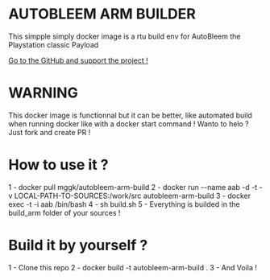 # AUTOBLEEM ARM BUILDER
This simpple simply docker image is a rtu build env for AutoBleem the Playstation classic Payload

[Go to the GitHub and support the project !](https://github.com/screemerpl/cbleemsync)

# WARNING
This docker image is functionnal but it can be better, like automated build when running docker like with a docker start command ! Wanto to helo ? Just fork and create PR !

# How to use it ?
1 - docker pull mggk/autobleem-arm-build
2 - docker run --name aab -d -t -v LOCAL-PATH-TO-SOURCES:/work/src autobleem-arm-build
3 - docker exec -t -i aab /bin/bash
4 - sh build.sh
5 - Everything is builded in the build_arm folder of your sources !

# Build it by yourself ?
1 - Clone this repo
2 - docker build -t autobleem-arm-build .
3 - And Voila !

